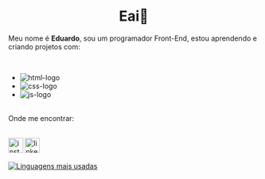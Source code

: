 <h1 align="center"> Eai👋 </h1>

<p>Meu nome é <strong>Eduardo</strong>, sou um programador Front-End, estou aprendendo e criando projetos com:</p> 
<br>

<ul>
<li> <img src="https://img.shields.io/badge/HTML5-E34F26?style=for-the-badge&logo=html5&logoColor=white" alt=html-logo />
<li> <img src="https://img.shields.io/badge/CSS-239120?&style=for-the-badge&logo=css3&logoColor=white" alt=css-logo />
<li> <img src="https://img.shields.io/badge/JavaScript-F7DF1E?style=for-the-badge&logo=javascript&logoColor=black" alt=js-logo />
</ul>

<br>
Onde me encontrar: 
<br>
<br>
<p>
<a href="https://www.instagram.com/dusorensen/" target="_blank">
 <img align="left" alt="instagram-logo" width="30px" src="https://upload.wikimedia.org/wikipedia/commons/thumb/a/a5/Instagram_icon.png/2048px-Instagram_icon.png" /> 
  </a>
<a href="https://www.linkedin.com/in/eduardo-rafael-sorensen-714112257/" target="_blank">
  <img align="left" alt="linkedin" width="30px" src="https://cdn-icons-png.flaticon.com/512/174/174857.png"/> 
  </a>
</p>

<br>
<br>

[![Linguagens mais usadas](https://github-readme-stats.vercel.app/api/top-langs/?username=dusorensen&layout=compact)](https://github.com/anuraghazra/github-readme-stats)
